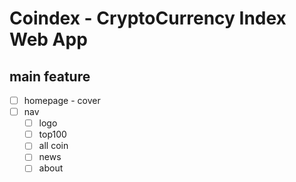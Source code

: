 # **Coindex** - CryptoCurrency Index Web App
## main feature
- [ ] homepage - cover
- [ ] nav
    - [ ] logo
    - [ ] top100
    - [ ] all coin
    - [ ] news
    - [ ] about